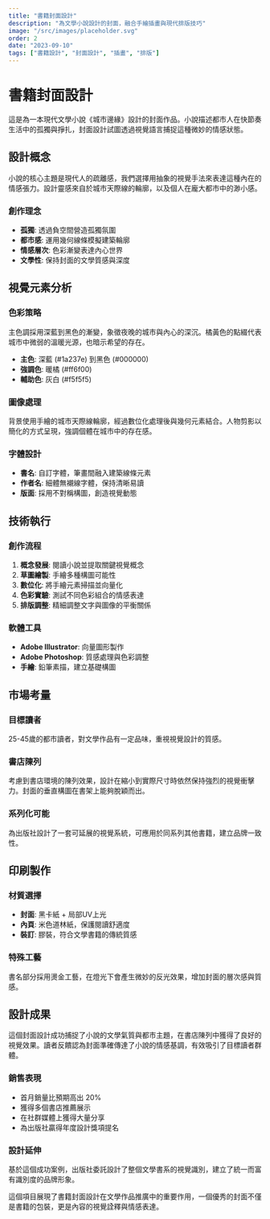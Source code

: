 ```yaml
---
title: "書籍封面設計"
description: "為文學小說設計的封面，融合手繪插畫與現代排版技巧"
image: "/src/images/placeholder.svg"
order: 2
date: "2023-09-10"
tags: ["書籍設計", "封面設計", "插畫", "排版"]
---
```


# 書籍封面設計

這是為一本現代文學小說《城市邊緣》設計的封面作品。小說描述都市人在快節奏生活中的孤獨與掙扎，封面設計試圖透過視覺語言捕捉這種微妙的情感狀態。

## 設計概念

小說的核心主題是現代人的疏離感，我們選擇用抽象的視覺手法來表達這種內在的情感張力。設計靈感來自於城市天際線的輪廓，以及個人在龐大都市中的渺小感。

### 創作理念

- **孤獨**: 透過負空間營造孤獨氛圍
- **都市感**: 運用幾何線條模擬建築輪廓
- **情感層次**: 色彩漸變表達內心世界
- **文學性**: 保持封面的文學質感與深度

## 視覺元素分析

### 色彩策略

主色調採用深藍到黑色的漸變，象徵夜晚的城市與內心的深沉。橘黃色的點綴代表城市中微弱的溫暖光源，也暗示希望的存在。

- **主色**: 深藍 (#1a237e) 到黑色 (#000000)
- **強調色**: 暖橘 (#ff6f00)
- **輔助色**: 灰白 (#f5f5f5)

### 圖像處理

背景使用手繪的城市天際線輪廓，經過數位化處理後與幾何元素結合。人物剪影以簡化的方式呈現，強調個體在城市中的存在感。

### 字體設計

- **書名**: 自訂字體，筆畫間融入建築線條元素
- **作者名**: 細體無襯線字體，保持清晰易讀
- **版面**: 採用不對稱構圖，創造視覺動態

## 技術執行

### 創作流程

1. **概念發展**: 閱讀小說並提取關鍵視覺概念
2. **草圖繪製**: 手繪多種構圖可能性
3. **數位化**: 將手繪元素掃描並向量化
4. **色彩實驗**: 測試不同色彩組合的情感表達
5. **排版調整**: 精細調整文字與圖像的平衡關係

### 軟體工具

- **Adobe Illustrator**: 向量圖形製作
- **Adobe Photoshop**: 質感處理與色彩調整
- **手繪**: 鉛筆素描，建立基礎構圖

## 市場考量

### 目標讀者

25-45歲的都市讀者，對文學作品有一定品味，重視視覺設計的質感。

### 書店陳列

考慮到書店環境的陳列效果，設計在縮小到實際尺寸時依然保持強烈的視覺衝擊力。封面的垂直構圖在書架上能夠脫穎而出。

### 系列化可能

為出版社設計了一套可延展的視覺系統，可應用於同系列其他書籍，建立品牌一致性。

## 印刷製作

### 材質選擇

- **封面**: 黑卡紙 + 局部UV上光
- **內頁**: 米色道林紙，保護閱讀舒適度
- **裝訂**: 膠裝，符合文學書籍的傳統質感

### 特殊工藝

書名部分採用燙金工藝，在燈光下會產生微妙的反光效果，增加封面的層次感與質感。

## 設計成果

這個封面設計成功捕捉了小說的文學氣質與都市主題，在書店陳列中獲得了良好的視覺效果。讀者反饋認為封面準確傳達了小說的情感基調，有效吸引了目標讀者群體。

### 銷售表現

- 首月銷量比預期高出 20%
- 獲得多個書店推薦展示
- 在社群媒體上獲得大量分享
- 為出版社贏得年度設計獎項提名

### 設計延伸

基於這個成功案例，出版社委託設計了整個文學書系的視覺識別，建立了統一而富有識別度的品牌形象。

這個項目展現了書籍封面設計在文學作品推廣中的重要作用，一個優秀的封面不僅是書籍的包裝，更是內容的視覺詮釋與情感表達。